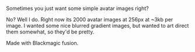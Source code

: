 Sometimes you just want some simple avatar images right?

 No? Well I do. Right now its 2000 avatar images at 256px at ~3kb per image. I wanted some nice blurred gradient images, but wanted to art direct them somewhat, so they'd be pretty. 

 Made with Blackmagic fusion.
